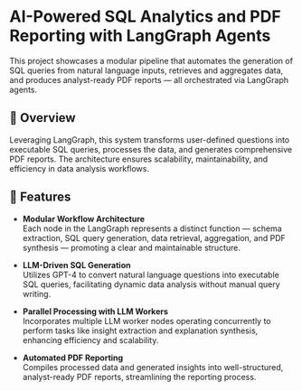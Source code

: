 # AI-Powered SQL Analytics and PDF Reporting with LangGraph Agents

This project showcases a modular pipeline that automates the generation of SQL queries from natural language inputs, retrieves and aggregates data, and produces analyst-ready PDF reports — all orchestrated via LangGraph agents.

## 🧠 Overview

Leveraging LangGraph, this system transforms user-defined questions into executable SQL queries, processes the data, and generates comprehensive PDF reports. The architecture ensures scalability, maintainability, and efficiency in data analysis workflows.

## 🔧 Features

- **Modular Workflow Architecture**  
  Each node in the LangGraph represents a distinct function — schema extraction, SQL query generation, data retrieval, aggregation, and PDF synthesis — promoting a clear and maintainable structure.

- **LLM-Driven SQL Generation**  
  Utilizes GPT-4 to convert natural language questions into executable SQL queries, facilitating dynamic data analysis without manual query writing.

- **Parallel Processing with LLM Workers**  
  Incorporates multiple LLM worker nodes operating concurrently to perform tasks like insight extraction and explanation synthesis, enhancing efficiency and scalability.

- **Automated PDF Reporting**  
  Compiles processed data and generated insights into well-structured, analyst-ready PDF reports, streamlining the reporting process.


